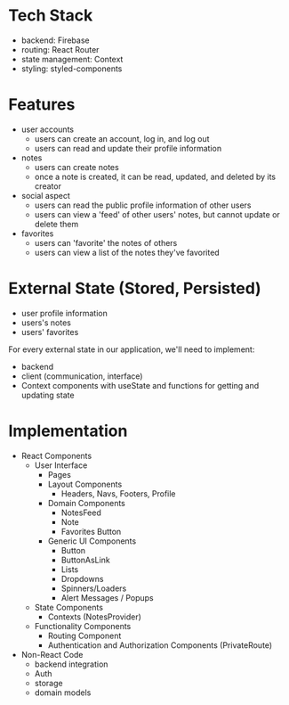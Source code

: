 # Tech Stack
- backend: Firebase
- routing: React Router
- state management: Context
- styling: styled-components

# Features
- user accounts
  - users can create an account, log in, and log out
  - users can read and update their profile information
- notes
  - users can create notes
  - once a note is created, it can be read, updated, and deleted by its creator
- social aspect
  - users can read the public profile information of other users
  - users can view a 'feed' of other users' notes, but cannot update or delete them
- favorites
  - users can 'favorite' the notes of others
  - users can view a list of the notes they've favorited

# External State (Stored, Persisted)
- user profile information
- users's notes
- users' favorites

For every external state in our application, we'll need to implement:
- backend
- client (communication, interface)
- Context components with useState and functions for getting and updating state

# Implementation
- React Components
  - User Interface
    - Pages
    - Layout Components
      - Headers, Navs, Footers, Profile
    - Domain Components
      - NotesFeed
      - Note
      - Favorites Button
    - Generic UI Components
      - Button
      - ButtonAsLink
      - Lists
      - Dropdowns
      - Spinners/Loaders
      - Alert Messages / Popups
  - State Components
    - Contexts (NotesProvider)
  - Functionality Components
    - Routing Component
    - Authentication and Authorization Components (PrivateRoute)
- Non-React Code
  - backend integration
  - Auth
  - storage
  - domain models
